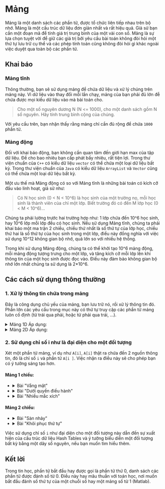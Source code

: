 # Mảng

Mảng là một danh sách các phần tử, được tổ chức liên tiếp nhau trên bộ nhớ. Mảng là một cấu trúc dữ liệu đơn giản nhất và rất hiệu quả. Giả sử bạn cần một đoạn mã để tính giá trị trung bình của một vài con số. Mảng là sự lựa chọn tuyệt vời để giữ các giá trị bởi yêu cầu bài toán không đòi hỏi một thứ tự lưu trữ cụ thể và các phép tính toán cũng không đòi hỏi gì khác ngoài việc duyệt qua toàn bộ các phần tử.

## Khai báo

### Mảng tĩnh
Thông thường, bạn sẽ sử dụng mảng để chứa dữ liệu và xử lý chúng trên mảng này. Vì dữ liệu vào thay đổi mỗi lần chạy, mảng của bạn phải đủ lớn đễ chứa được mọi kiểu dữ liệu vào mà bài toán cho.

> Cho một số nguyên dương N (N <= 1000), cho một danh sách gồm N số nguyên. Hãy tính trung bình cộng của chúng.

Với yêu cầu trên, bạn nhận thấy rằng mảng chỉ cần đủ rộng để chứa `1000` phần tử.

### Mảng động
Đối với khai báo động, bạn không cần quan tâm đến giới hạn max của tập dữ liệu. Đề cho bao nhiêu bạn cấp phát bấy nhiêu, rất tiện lợi. Trong thư viện chuẩn của `C++` có kiểu dữ liệu `vector` có thể chứa một loại dữ liệu bất kỳ. Trong thư viện chuẩn của `Java` có kiểu dữ liệu `ArrayList` và `Vector` cũng có thể chứa một loại dữ liệu bất kỳ.

Một ưu thế mà Mảng động có so với Mảng tĩnh là những bài toán có kích cỡ đầu vào linh hoạt, giả sử như:

> Có N học sinh (0 < N < 10^6) là học sinh của một trường nọ, mỗi học sinh là thành viên của chỉ một lớp. Biết trường đó có đến M lớp học (0 < M < 10^6)...

Chúng ta phải lường trước hai trường hợp như: 1 lớp chứa đến 10^6 học sinh, hay 10^6 lớp mỗi lớp đều có học sinh. Nếu sử dụng Mảng tĩnh, chúng ta phải khai báo một ma trận 2 chiều, chiều thứ nhất là số thứ tự của lớp học, chiều thứ hai là số thứ tự của học sinh trong một lớp, điều này đồng nghĩa với việc sử dụng 10^12 không gian bộ nhớ, quá lớn so với nhiều hệ thống.

Trong khi sử dụng Mảng động, chúng ta có thể khởi tạo 10^6 mảng động, mỗi mảng động tượng trưng cho một lớp, và tăng kích cỡ mỗi lớp lên khi thông tin của một học sinh được đọc vào. Điều này đảm bảo không gian bộ nhớ lớn nhất chúng ta sử dụng là 2*10^6.

## Các cách sử dụng thông thường

### 1. Xử lý thông tin chứa trong mảng
Đây là công dụng chủ yếu của mảng, bạn lưu trữ nó, rồi xử lý thông tin đó. Phần lớn các yêu cầu trong mục này có thứ tự truy cập các phần tử mảng luôn cố định (từ trái qua phải, hoặc từ phải qua trái, ...).

<details>
    <summary> Mảng 1D Áp dụng:  </summary>

- [In ngược mảng]()
- Táo
- Tìm "password"
- Cắt cỏ kiểu Máy đánh bạc
- Subarray có tổng lớn nhất
- Truy vấn Tổng 1D Easy
</details>

<details>
    <summary> Mảng 2D Áp dụng:  </summary>

- Tic Tac Toe
- Chữ thập thăng
- Room Rental
- Rào hố đất
- Truy vấn Tổng 2D Easy
</details>

### 2. Sử dụng chỉ số i như là đại diện cho một đối tượng 
Xét một phần tử mảng, ví dụ như `A[i]`, `A[i]` thật ra chứa đến 2 nguồn thông tin, đó là chỉ số `i` và phần tử `A[i ]`. Việc nhận ra điều này sẽ cho phép bạn có ý tưởng sáng tạo hơn. 

#### Mảng 1 chiều:
-   <details>
    <summary> Bài "Vắng mặt" </summary>
    <details>
    <summary> Hint giải </summary>
    Khai báo một mảng `diemDanh[]` và sử dụng chỉ số `i` như là mã số học sinh.
    </details>
    <details>
    <summary> Lời giải </summary>

    Ban đầu, mảng `diemDanh[]` của chúng ta sẽ chứa toàn giá trị `false`, vì lớp học vừa mở cửa và không có ai trong đó cả. Sau đó, chúng ta sẽ lần lượt cho từng học sinh vào và đánh dấu là học sinh đó có mặt. Sau đó chỉ cần duyệt qua tất cả mã số học sinh, in ra các mã số học sinh mà có `diemDanh[i] == false`.

    Giả sử như lớp chúng ta chỉ có 10 hoạc sinh và có các học sinh như sau đi học 11, 14, 15. Gán `diemDanh[3] = true, diemDanh[4] = true, diemDanh[7] = true;`. Sau đó, chúng ta duyệt lần lượt mã số học sinh từ 1 cho đến 10, nếu `diemDanh[mã_số_học_sinh] == false` tức là học sinh đó không có mặt.
                
    </details>
    <details>
    <summary> Code giải </summary>

    [Source](https://pbs.twimg.com/media/Ec5DcA8X0AY2l6Z?format=jpg&name=large)
    </details>
    </details>

-   <details>
    <summary> Bài "Dưới quyền điều hành" </summary>

    <details>
    <summary> Hint giải </summary>

    Khai báo một mảng `boss[]` mà `boss[i]` là mã của nhân viên là cấp trên trực tiếp điều hành nhân viên có mã số là chỉ số `i`.
    Nếu như một nhân viên không có cấp trên thì giá trị `boss[]` của họ là một giá trị đặc biệt (ví dụ như -1). 
    Nếu gặp giá trị này, chúng ta sẽ `return NO`, vì chúng ta biết là họ không có cấp trên.

    Cấp trên của cấp trên của cấp trên của ... của `x` lúc này sẽ là: `boss[boss[boss[...boss[x]...]]]`.
    </details>

    <details>
    <summary> Lời giải </summary>

    Để thuận tiện cho việc cài đặt thuật toán (hay là việc code), chúng ta khai báo một biến `sep` sẽ bằng `boss[x]`.
    Sau đó, sẽ chỉ có thể có hai trường hợp:
    - `sep` vẫn có cấp trên, tức là `boss[sep] != -1` (-1 là giá trị đặc biệt chúng ta gán từ trước)
    - `sep` không có cấp trên, tức là `boss[sep] == -1`

    Chúng ta sẽ liên tục đi lên chuỗi cấp trên của cấp trên đó, liên tục check nếu `sep` có bằng `y` không, nếu có chúng ta sẽ in ra `YES` và dừng truy vấn lên nữa.
    Nếu không phải, chúng ta chỉ dừng khi `sep` không còn cấp trên, lúc này chúng ta sẽ in ra `NO`.
    </details>

    <details>
    <summary> Code giải </summary>

    [Source](https://pbs.twimg.com/media/Ec5DcA8X0AY2l6Z?format=jpg&name=large)
    </details>

    </details>

-   <details>
    <summary> Bài "Nhiều mắc xích" </summary>

    <details>
    <summary> Hint giải </summary>

    lorem

    </details>
    <details>
    <summary> Lời giải </summary>

    lorem.

    </details>
    <details>
    <summary> Code giải </summary>
    
    lorem.

    </details>

    </details>







#### Mảng 2 chiều:
-   <details>
    <summary> Bài "Sàn nhảy" </summary>

    <details>
    <summary> Hint giải </summary>

    lorem

    </details>
    <details>
    <summary> Lời giải </summary>

    lorem.

    </details>
    <details>
    <summary> Code giải </summary>
    
    lorem.

    </details>

    </details>

-   <details>
    <summary> Bài "Khôi phục thứ tự" </summary>

    <details>
    <summary> Hint giải </summary>

    lorem

    </details>
    <details>
    <summary> Lời giải </summary>

    lorem.

    </details>
    <details>
    <summary> Code giải </summary>
    
    lorem.

    </details>

    </details>

Việc sử dụng chỉ số `i` như đại diện cho một đối tượng này dẫn đến sự xuất hiện của cấu trúc dữ liệu Hash Tables và ý tưởng biểu diễn một đối tượng bất kỳ bằng một dãy số nguyên, nếu bạn muốn tìm hiểu thêm.

## Kết lời
Trong tin học, phần tử bắt đầu hay được gọi là phần tử thứ 0, danh sách các phần tử được đánh số từ 0. Điều này hay mâu thuẫn với toán học, nơi muốn bắt đầu đánh số thứ tự của một chuỗi số hay một mảng số từ 1 (Matlab).
